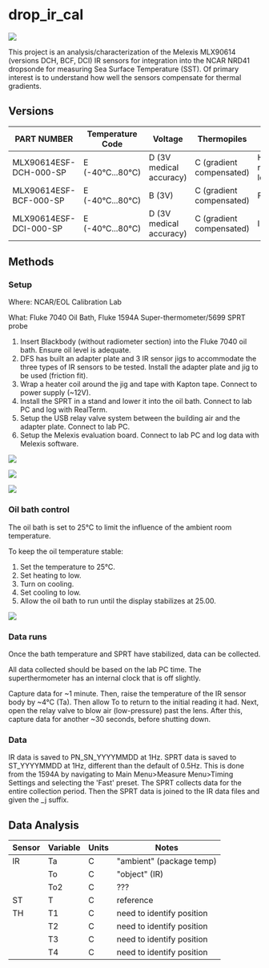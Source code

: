 # drop_ir_cal

![](photos/ir_setup.JPG)

This project is an analysis/characterization of the Melexis MLX90614 (versions DCH, BCF, DCI) IR sensors for integration into the NCAR NRD41 dropsonde for measuring Sea Surface Temperature (SST). Of primary interest is to understand how well the sensors compensate for thermal gradients.

## Versions

| PART NUMBER | Temperature Code | Voltage | Thermopiles | FOV |
|---------------|---------------|---------------|---------------|---------------|
| MLX90614ESF-DCH-000-SP | E (-40°C...80°C) | D (3V medical accuracy) | C (gradient compensated) | H (12°, refractive lens) |
| MLX90614ESF-BCF-000-SP | E (-40°C...80°C) | B (3V) | C (gradient compensated) | F (10°) |
| MLX90614ESF-DCI-000-SP | E (-40°C...80°C) | D (3V medical accuracy) | C (gradient compensated) | I (5°) |

## Methods

### Setup

Where: NCAR/EOL Calibration Lab

What: Fluke 7040 Oil Bath, Fluke 1594A Super-thermometer/5699 SPRT probe

1.  Insert Blackbody (without radiometer section) into the Fluke 7040 oil bath. Ensure oil level is adequate.
2.  DFS has built an adapter plate and 3 IR sensor jigs to accommodate the three types of IR sensors to be tested. Install the adapter plate and jig to be used (friction fit).
3.  Wrap a heater coil around the jig and tape with Kapton tape. Connect to power supply (\~12V).
4.  Install the SPRT in a stand and lower it into the oil bath. Connect to lab PC and log with RealTerm.
5.  Setup the USB relay valve system between the building air and the adapter plate. Connect to lab PC.
6.  Setup the Melexis evaluation board. Connect to lab PC and log data with Melexis software.

![](photos/bath_setup.JPG)

![](photos/blackbody_setup.JPG)

![](photos/air_valves.JPG)

### Oil bath control

The oil bath is set to 25°C to limit the influence of the ambient room temperature.

To keep the oil temperature stable:

1.  Set the temperature to 25°C.
2.  Set heating to low.
3.  Turn on cooling.
4.  Set cooling to low.
5.  Allow the oil bath to run until the display stabilizes at 25.00.

![](photos/bath_control.JPG)

### Data runs

Once the bath temperature and SPRT have stabilized, data can be collected.

All data collected should be based on the lab PC time. The superthermometer has an internal clock that is off slightly.

Capture data for \~1 minute. Then, raise the temperature of the IR sensor body by \~4°C (Ta). Then allow To to return to the initial reading it had. Next, open the relay valve to blow air (low-pressure) past the lens. After this, capture data for another \~30 seconds, before shutting down.

### Data

IR data is saved to PN_SN_YYYYMMDD at 1Hz. SPRT data is saved to ST_YYYYMMDD at 1Hz, different than the default of 0.5Hz. This is done from the 1594A by navigating to Main Menu\>Measure Menu\>Timing Settings and selecting the 'Fast' preset. The SPRT collects data for the entire collection period. Then the SPRT data is joined to the IR data files and given the \_j suffix.

## Data Analysis

| Sensor | Variable | Units | Notes                     |
|--------|----------|-------|---------------------------|
| IR     | Ta       | C     | "ambient" (package temp)  |
|        | To       | C     | "object" (IR)             |
|        | To2      | C     | ???                       |
| ST     | T        | C     | reference                 |
| TH     | T1       | C     | need to identify position |
|        | T2       | C     | need to identify position |
|        | T3       | C     | need to identify position |
|        | T4       | C     | need to identify position |
